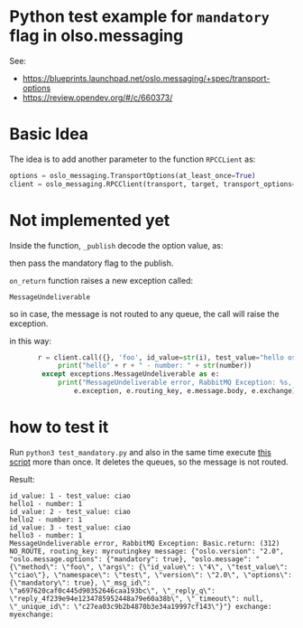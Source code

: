 Python test example for `mandatory` flag in olso.messaging 
===

See: 
* https://blueprints.launchpad.net/oslo.messaging/+spec/transport-options 
* https://review.opendev.org/#/c/660373/ 



Basic Idea
===
The idea is to add another parameter to the function `RPCCLient` as:
```python
options = oslo_messaging.TransportOptions(at_least_once=True)
client = oslo_messaging.RPCClient(transport, target, transport_options=options)
```


Not implemented yet
===

Inside the function, `_publish` decode the option value, as:

then pass the mandatory flag to the publish.

`on_return` function raises a new exception called:

 `MessageUndeliverable` 

so in case, the message is not routed to any queue, the call will raise the exception.

in this way:

```python
       r = client.call({}, 'foo', id_value=str(i), test_value="hello oslo")
            print("hello" + r + " - number: " + str(number))
        except exceptions.MessageUndeliverable as e:
            print("MessageUndeliverable error, RabbitMQ Exception: %s, routing_key: %s message: %s exchange: %s:" % (
                e.exception, e.routing_key, e.message.body, e.exchange))
``` 


how to test it
===
Run `python3 test_mandatory.py`
and also in the same time execute [this script](https://github.com/Gsantomaggio/rabbitmq-utils/blob/master/http_utils/remove_all_queues.py) more than once.
It deletes the queues, so the message is not routed.

Result:

```
id_value: 1 - test_value: ciao
hello1 - number: 1
id_value: 2 - test_value: ciao
hello2 - number: 1
id_value: 3 - test_value: ciao
hello3 - number: 1
MessageUndeliverable error, RabbitMQ Exception: Basic.return: (312) NO_ROUTE, routing_key: myroutingkey message: {"oslo.version": "2.0", "oslo.message.options": {"mandatory": true}, "oslo.message": "{\"method\": \"foo\", \"args\": {\"id_value\": \"4\", \"test_value\": \"ciao\"}, \"namespace\": \"test\", \"version\": \"2.0\", \"options\": {\"mandatory\": true}, \"_msg_id\": \"a697620caf0c445d90352646caa193bc\", \"_reply_q\": \"reply_4f239e94e1234785952448a79e60a38b\", \"_timeout\": null, \"_unique_id\": \"c27ea03c9b2b4870b3e34a19997cf143\"}"} exchange: myexchange:
``` 





